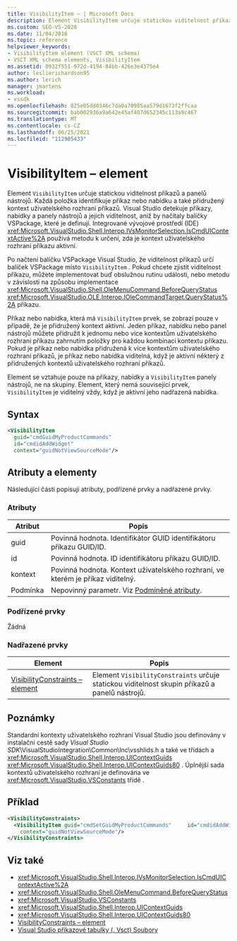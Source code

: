 ```yaml
---
title: VisibilityItem – | Microsoft Docs
description: Element VisibilityItem určuje statickou viditelnost příkazů a panelů nástrojů. Položky identifikují příkaz nebo nabídku a související kontext uživatelského rozhraní příkazu.
ms.custom: SEO-VS-2020
ms.date: 11/04/2016
ms.topic: reference
helpviewer_keywords:
- VisibilityItem element (VSCT XML schema)
- VSCT XML schema elements, VisibilityItem
ms.assetid: 0932f551-972d-4194-84bb-426e3e4375e4
author: leslierichardson95
ms.author: lerich
manager: jmartens
ms.workload:
- vssdk
ms.openlocfilehash: 025e05dd0346c7da0a70985aa579d1673f2ffcaa
ms.sourcegitcommit: bab002936a9a642e45af407d652345c113a9c467
ms.translationtype: MT
ms.contentlocale: cs-CZ
ms.lasthandoff: 06/25/2021
ms.locfileid: "112905433"
---
```

# <a name="visibilityitem-element"></a>VisibilityItem – element
Element `VisibilityItem` určuje statickou viditelnost příkazů a panelů nástrojů. Každá položka identifikuje příkaz nebo nabídku a také přidružený kontext uživatelského rozhraní příkazů. Visual Studio detekuje příkazy, nabídky a panely nástrojů a jejich viditelnost, aniž by načítaly balíčky VSPackage, které je definují. Integrované vývojové prostředí (IDE) <xref:Microsoft.VisualStudio.Shell.Interop.IVsMonitorSelection.IsCmdUIContextActive%2A> používá metodu k určení, zda je kontext uživatelského rozhraní příkazu aktivní.

 Po načtení balíčku VSPackage Visual Studio, že viditelnost příkazů určí balíček VSPackage místo `VisibilityItem` . Pokud chcete zjistit viditelnost příkazu, můžete implementovat buď obslužnou rutinu události, nebo metodu v závislosti na způsobu implementace <xref:Microsoft.VisualStudio.Shell.OleMenuCommand.BeforeQueryStatus> <xref:Microsoft.VisualStudio.OLE.Interop.IOleCommandTarget.QueryStatus%2A> příkazu.

 Příkaz nebo nabídka, která má `VisibilityItem` prvek, se zobrazí pouze v případě, že je přidružený kontext aktivní. Jeden příkaz, nabídku nebo panel nástrojů můžete přidružit k jednomu nebo více kontextům uživatelského rozhraní příkazu zahrnutím položky pro každou kombinaci kontextu příkazu. Pokud je příkaz nebo nabídka přidružená k více kontextům uživatelského rozhraní příkazů, je příkaz nebo nabídka viditelná, když je aktivní některý z přidružených kontextů uživatelského rozhraní příkazů.

 Element se vztahuje pouze na příkazy, nabídky a `VisibilityItem` panely nástrojů, ne na skupiny. Element, který nemá související prvek, `VisibilityItem` je viditelný vždy, když je aktivní jeho nadřazená nabídka.

## <a name="syntax"></a>Syntax

```xml
<VisibilityItem
  guid="cmdGuidMyProductCommands"
  id="cmdidAddWidget"
  context="guidNotViewSourceMode"/>
```

## <a name="attributes-and-elements"></a>Atributy a elementy
 Následující části popisují atributy, podřízené prvky a nadřazené prvky.

### <a name="attributes"></a>Atributy

|Atribut|Popis|
|---------------|-----------------|
|guid|Povinná hodnota. Identifikátor GUID identifikátoru příkazu GUID/ID.|
|id|Povinná hodnota. ID identifikátoru příkazu GUID/ID.|
|kontext|Povinná hodnota. Kontext uživatelského rozhraní, ve kterém je příkaz viditelný.|
|Podmínka|Nepovinný parametr. Viz [Podmíněné atributy](../extensibility/vsct-xml-schema-conditional-attributes.md).|

### <a name="child-elements"></a>Podřízené prvky
 Žádná

### <a name="parent-elements"></a>Nadřazené prvky

|Element|Popis|
|-------------|-----------------|
|[VisibilityConstraints – element](../extensibility/visibilityconstraints-element.md)|Element `VisibilityConstraints` určuje statickou viditelnost skupin příkazů a panelů nástrojů.|

## <a name="remarks"></a>Poznámky
 Standardní kontexty uživatelského rozhraní Visual Studio jsou definovány v instalační cestě sady *Visual Studio SDK*\VisualStudioIntegration\Common\Inc\vsshlids.h a také ve třídách a <xref:Microsoft.VisualStudio.Shell.Interop.UIContextGuids> <xref:Microsoft.VisualStudio.Shell.Interop.UIContextGuids80> . Úplnější sada kontextů uživatelského rozhraní je definována ve <xref:Microsoft.VisualStudio.VSConstants> třídě .

## <a name="example"></a>Příklad

```xml
<VisibilityConstraints>
  <VisibilityItem guid="cmdSetGuidMyProductCommands"     id="cmdidAddWidget"
    context="guidNotViewSourceMode"/>
</VisibilityConstraints>
```

## <a name="see-also"></a>Viz také
- <xref:Microsoft.VisualStudio.Shell.Interop.IVsMonitorSelection.IsCmdUIContextActive%2A>
- <xref:Microsoft.VisualStudio.Shell.OleMenuCommand.BeforeQueryStatus>
- <xref:Microsoft.VisualStudio.VSConstants>
- <xref:Microsoft.VisualStudio.Shell.Interop.UIContextGuids>
- <xref:Microsoft.VisualStudio.Shell.Interop.UIContextGuids80>
- [VisibilityConstraints – element](../extensibility/visibilityconstraints-element.md)
- [Visual Studio příkazové tabulky (. Vsct) Soubory](../extensibility/internals/visual-studio-command-table-dot-vsct-files.md)
